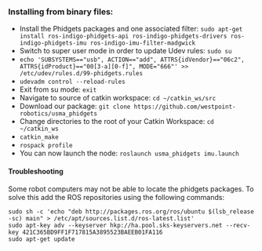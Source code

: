 ### Installing from binary files:
- Install the Phidgets packages and one associated filter: `sudo apt-get install ros-indigo-phidgets-api ros-indigo-phidgets-drivers ros-indigo-phidgets-imu ros-indigo-imu-filter-madgwick`
- Switch to super user mode in order to update Udev rules: `sudo su`
- `echo 'SUBSYSTEMS=="usb", ACTION=="add", ATTRS{idVendor}=="06c2", ATTRS{idProduct}=="00[3-a][0-f]", MODE="666"' >> /etc/udev/rules.d/99-phidgets.rules`
- `udevadm control --reload-rules`
- Exit from su mode: `exit`
- Navigate to source of catkin workspace: `cd ~/catkin_ws/src` 
- Download our package: `git clone https://github.com/westpoint-robotics/usma_phidgets`
- Change directories to the root of your Catkin Workspace: `cd ~/catkin_ws`
- `catkin_make`
- `rospack profile`
- You can now launch the node: `roslaunch usma_phidgets imu.launch`

#### Troubleshooting
Some robot computers may not be able to locate the phidgets packages. To solve this add the ROS repositories using the following commands:
```
sudo sh -c 'echo "deb http://packages.ros.org/ros/ubuntu $(lsb_release -sc) main" > /etc/apt/sources.list.d/ros-latest.list'
sudo apt-key adv --keyserver hkp://ha.pool.sks-keyservers.net --recv-key 421C365BD9FF1F717815A3895523BAEEB01FA116
sudo apt-get update
```
